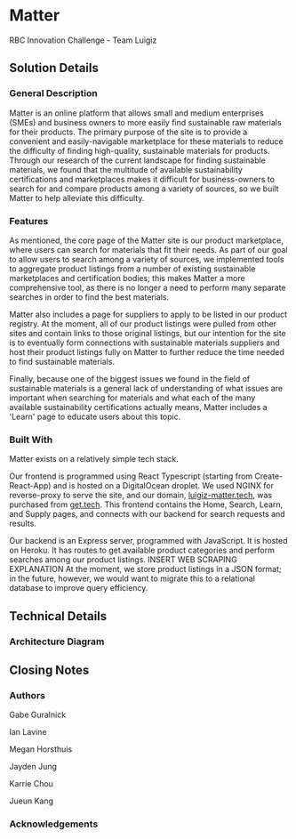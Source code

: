 # Matter

RBC Innovation Challenge - Team Luigiz

## Solution Details

### General Description

Matter is an online platform that allows small and medium enterprises (SMEs) and business owners to more easily find sustainable raw materials for their products.
The primary purpose of the site is to provide a convenient and easily-navigable marketplace for these materials to reduce the difficulty of finding high-quality, sustainable materials for products. Through our research of the current landscape for finding sustainable materials, we found that the multitude of available sustainability certifications and marketplaces makes it difficult for business-owners to search for and compare products among a variety of sources, so we built Matter to help alleviate this difficulty.

### Features

As mentioned, the core page of the Matter site is our product marketplace, where users can search for materials that fit their needs. As part of our goal to allow users to search among a variety of sources, we implemented tools to aggregate product listings from a number of existing sustainable marketplaces and certification bodies; this makes Matter a more comprehensive tool, as there is no longer a need to perform many separate searches in order to find the best materials.

Matter also includes a page for suppliers to apply to be listed in our product registry. At the moment, all of our product listings were pulled from other sites and contain links to those original listings, but our intention for the site is to eventually form connections with sustainable materials suppliers and host their product listings fully on Matter to further reduce the time needed to find sustainable materials.

Finally, because one of the biggest issues we found in the field of sustainable materials is a general lack of understanding of what issues are important when searching for materials and what each of the many available sustainability certifications actually means, Matter includes a 'Learn' page to educate users about this topic.

### Built With

Matter exists on a relatively simple tech stack.

Our frontend is programmed using React Typescript (starting from Create-React-App) and is hosted on a DigitalOcean droplet. We used NGINX for reverse-proxy to serve the site, and our domain, [luigiz-matter.tech](https://luigiz-matter.tech), was purchased from [get.tech](https://get.tech/). This frontend contains the Home, Search, Learn, and Supply pages, and connects with our backend for search requests and results.

Our backend is an Express server, programmed with JavaScript. It is hosted on Heroku. It has routes to get available product categories and perform searches among our product listings.
INSERT WEB SCRAPING EXPLANATION
At the moment, we store product listings in a JSON format; in the future, however, we would want to migrate this to a relational database to improve query efficiency.

## Technical Details

### Architecture Diagram

## Closing Notes

### Authors

Gabe Guralnick

Ian Lavine

Megan Horsthuis

Jayden Jung

Karrie Chou

Jueun Kang

### Acknowledgements
